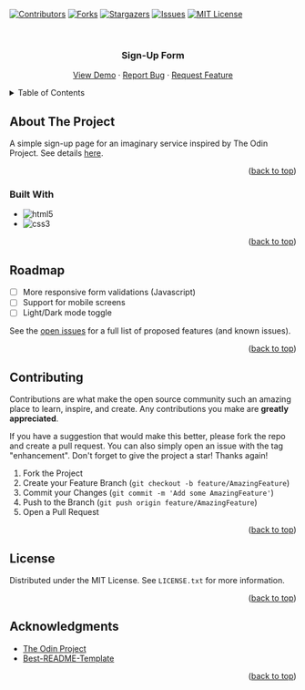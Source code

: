 <!-- Improved compatibility of back to top link: See: https://github.com/othneildrew/Best-README-Template/pull/73 -->
<a name="readme-top"></a>
<!--
*** Thanks for checking out the Best-README-Template. If you have a suggestion
*** that would make this better, please fork the repo and create a pull request
*** or simply open an issue with the tag "enhancement".
*** Don't forget to give the project a star!
*** Thanks again! Now go create something AMAZING! :D
-->



<!-- PROJECT SHIELDS -->
<!--
*** I'm using markdown "reference style" links for readability.
*** Reference links are enclosed in brackets [ ] instead of parentheses ( ).
*** See the bottom of this document for the declaration of the reference variables
*** for contributors-url, forks-url, etc. This is an optional, concise syntax you may use.
*** https://www.markdownguide.org/basic-syntax/#reference-style-links
-->
[![Contributors][contributors-shield]][contributors-url]
[![Forks][forks-shield]][forks-url]
[![Stargazers][stars-shield]][stars-url]
[![Issues][issues-shield]][issues-url]
[![MIT License][license-shield]][license-url]



<!-- PROJECT LOGO -->
<br />
<div align="center">

<h3 align="center">Sign-Up Form</h3>

  <p align="center">
    <a href="https://htmlpreview.github.io/?https://github.com/zkenncs/sign-up-form/blob/main/signup.html" target="_blank">View Demo</a>
    ·
    <a href="https://github.com/zkenncs/sign-up-form/issues/new?labels=bug&template=bug-report---.md">Report Bug</a>
    ·
    <a href="https://github.com/zkenncs/sign-up-form/issues/new?labels=enhancement&template=feature-request---.md">Request Feature</a>
  </p>
</div>


<!-- TABLE OF CONTENTS -->
<details>
  <summary>Table of Contents</summary>
  <ol>
    <li>
      <a href="#about-the-project">About The Project</a>
      <ul>
        <li><a href="#built-with">Built With</a></li>
      </ul>
    </li>
    <li><a href="#roadmap">Roadmap</a></li>
    <li><a href="#contributing">Contributing</a></li>
    <li><a href="#license">License</a></li>
    <li><a href="#acknowledgments">Acknowledgments</a></li>
  </ol>
</details>



<!-- ABOUT THE PROJECT -->
## About The Project

A simple sign-up page for an imaginary service inspired by The Odin Project. See details <a href="https://www.theodinproject.com/lessons/node-path-intermediate-html-and-css-sign-up-form"> here</a>.  

<p align="right">(<a href="#readme-top">back to top</a>)</p>



### Built With
* ![html5]
* ![css3]

<p align="right">(<a href="#readme-top">back to top</a>)</p>

<!-- ROADMAP -->
## Roadmap

- [ ] More responsive form validations (Javascript)
- [ ] Support for mobile screens
- [ ] Light/Dark mode toggle

See the [open issues](https://github.com/zkenncs/sign-up-form/issues) for a full list of proposed features (and known issues).

<p align="right">(<a href="#readme-top">back to top</a>)</p>



<!-- CONTRIBUTING -->
## Contributing

Contributions are what make the open source community such an amazing place to learn, inspire, and create. Any contributions you make are **greatly appreciated**.

If you have a suggestion that would make this better, please fork the repo and create a pull request. You can also simply open an issue with the tag "enhancement".
Don't forget to give the project a star! Thanks again!

1. Fork the Project
2. Create your Feature Branch (`git checkout -b feature/AmazingFeature`)
3. Commit your Changes (`git commit -m 'Add some AmazingFeature'`)
4. Push to the Branch (`git push origin feature/AmazingFeature`)
5. Open a Pull Request

<p align="right">(<a href="#readme-top">back to top</a>)</p>



<!-- LICENSE -->
## License

Distributed under the MIT License. See `LICENSE.txt` for more information.

<p align="right">(<a href="#readme-top">back to top</a>)</p>



<!-- ACKNOWLEDGMENTS -->
## Acknowledgments

* [The Odin Project](https://www.theodinproject.com/)
* [Best-README-Template](https://github.com/othneildrew/Best-README-Template)

<p align="right">(<a href="#readme-top">back to top</a>)</p>



<!-- MARKDOWN LINKS & IMAGES -->
<!-- https://www.markdownguide.org/basic-syntax/#reference-style-links -->
[contributors-shield]: https://img.shields.io/github/contributors/zkenncs/sign-up-form.svg?style=for-the-badge
[contributors-url]: https://github.com/zkenncs/sign-up-form/graphs/contributors
[forks-shield]: https://img.shields.io/github/forks/zkenncs/sign-up-form.svg?style=for-the-badge
[forks-url]: https://github.com/zkenncs/sign-up-form/network/members
[stars-shield]: https://img.shields.io/github/stars/zkenncs/sign-up-form.svg?style=for-the-badge
[stars-url]: https://github.com/zkenncs/sign-up-form/stargazers
[issues-shield]: https://img.shields.io/github/issues/zkenncs/sign-up-form.svg?style=for-the-badge
[issues-url]: https://github.com/zkenncs/sign-up-form/issues
[license-shield]: https://img.shields.io/github/license/zkenncs/sign-up-form.svg?style=for-the-badge
[license-url]: https://github.com/zkenncs/sign-up-form/blob/master/LICENSE.txt
[html5]: https://img.shields.io/badge/html5-E34F26?style=for-the-badge&logo=html5&logoColor=white
[css3]: https://img.shields.io/badge/css3-1572B6?style=for-the-badge&logo=css3&logoColor=white

